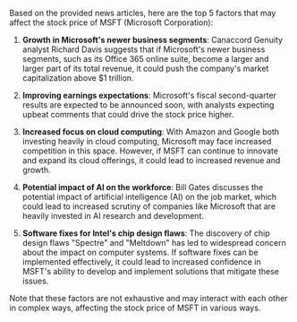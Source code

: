 Based on the provided news articles, here are the top 5 factors that may affect the stock price of MSFT (Microsoft Corporation):

1. **Growth in Microsoft's newer business segments**: Canaccord Genuity analyst Richard Davis suggests that if Microsoft's newer business segments, such as its Office 365 online suite, become a larger and larger part of its total revenue, it could push the company's market capitalization above $1 trillion.

2. **Improving earnings expectations**: Microsoft's fiscal second-quarter results are expected to be announced soon, with analysts expecting upbeat comments that could drive the stock price higher.

3. **Increased focus on cloud computing**: With Amazon and Google both investing heavily in cloud computing, Microsoft may face increased competition in this space. However, if MSFT can continue to innovate and expand its cloud offerings, it could lead to increased revenue and growth.

4. **Potential impact of AI on the workforce**: Bill Gates discusses the potential impact of artificial intelligence (AI) on the job market, which could lead to increased scrutiny of companies like Microsoft that are heavily invested in AI research and development.

5. **Software fixes for Intel's chip design flaws**: The discovery of chip design flaws "Spectre" and "Meltdown" has led to widespread concern about the impact on computer systems. If software fixes can be implemented effectively, it could lead to increased confidence in MSFT's ability to develop and implement solutions that mitigate these issues.

Note that these factors are not exhaustive and may interact with each other in complex ways, affecting the stock price of MSFT in various ways.